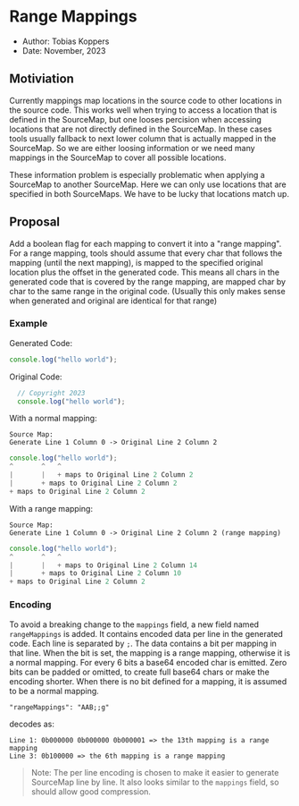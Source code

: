 # Range Mappings

* Author: Tobias Koppers
* Date: November, 2023

## Motiviation

Currently mappings map locations in the source code to other locations in the source code.
This works well when trying to access a location that is defined in the SourceMap, but one looses percision when accessing locations that are not directly defined in the SourceMap.
In these cases tools usually fallback to next lower column that is actually mapped in the SourceMap.
So we are either loosing information or we need many mappings in the SourceMap to cover all possible locations.

These information problem is especially problematic when applying a SourceMap to another SourceMap.
Here we can only use locations that are specified in both SourceMaps. We have to be lucky that locations match up.

## Proposal

Add a boolean flag for each mapping to convert it into a "range mapping".
For a range mapping, tools should assume that every char that follows the mapping (until the next mapping), is mapped to the specified original location plus the offset in the generated code.
This means all chars in the generated code that is covered by the range mapping, are mapped char by char to the same range in the original code.
(Usually this only makes sense when generated and original are identical for that range)

### Example

Generated Code:

``` js
console.log("hello world");
```

Original Code:

``` js
  // Copyright 2023
  console.log("hello world");
```

With a normal mapping:

```
Source Map:
Generate Line 1 Column 0 -> Original Line 2 Column 2
```

``` js
console.log("hello world");
^       ^   ^
|       |   + maps to Original Line 2 Column 2
|       + maps to Original Line 2 Column 2
+ maps to Original Line 2 Column 2
```

With a range mapping:

```
Source Map:
Generate Line 1 Column 0 -> Original Line 2 Column 2 (range mapping)
```

``` js
console.log("hello world");
^       ^   ^
|       |   + maps to Original Line 2 Column 14
|       + maps to Original Line 2 Column 10
+ maps to Original Line 2 Column 2
```

### Encoding

To avoid a breaking change to the `mappings` field, a new field named `rangeMappings` is added.
It contains encoded data per line in the generated code.
Each line is separated by `;`.
The data contains a bit per mapping in that line.
When the bit is set, the mapping is a range mapping, otherwise it is a normal mapping.
For every 6 bits a base64 encoded char is emitted.
Zero bits can be padded or omitted, to create full base64 chars or make the encoding shorter.
When there is no bit defined for a mapping, it is assumed to be a normal mapping.

```
"rangeMappings": "AAB;;g"
```

decodes as:

```
Line 1: 0b000000 0b000000 0b000001 => the 13th mapping is a range mapping
Line 3: 0b100000 => the 6th mapping is a range mapping
```

> Note: The per line encoding is chosen to make it easier to generate SourceMap line by line.
> It also looks similar to the `mappings` field, so should allow good compression.
